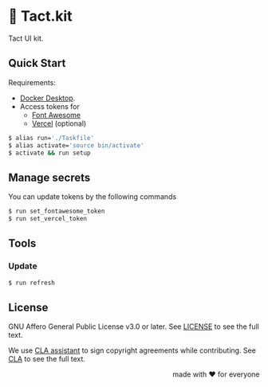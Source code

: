 # 🎁 Tact.kit

Tact UI kit.

## Quick Start

Requirements:

- [Docker Desktop][Docker].
- Access tokens for
  - [Font Awesome][]
  - [Vercel][] (optional)

[Docker]:         https://www.docker.com/products/docker-desktop/
[Font Awesome]:   https://fontawesome.com/
[Vercel]:         https://vercel.com/

```bash
$ alias run='./Taskfile'
$ alias activate='source bin/activate'
$ activate && run setup
```

## Manage secrets

You can update tokens by the following commands

```bash
$ run set_fontawesome_token
$ run set_vercel_token
```

## Tools

### Update

```bash
$ run refresh
```

## License

GNU Affero General Public License v3.0 or later.
See [LICENSE](LICENSE) to see the full text.

We use [CLA assistant][] to sign copyright agreements while contributing.
See [CLA][] to see the full text.

[CLA]:                https://gist.github.com/kamilsk/44221b6834a6cdc273b5e3411224f8be
[CLA assistant]:      https://cla-assistant.io/tact-app/kit
[CLA assistant.src]:  https://github.com/cla-assistant/cla-assistant

<p align="right">made with ❤️ for everyone</p>
